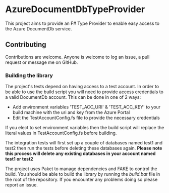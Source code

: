 # AzureDocumentDbTypeProvider

This project aims to provide an F# Type Provider to enable easy access to the Azure DocumentDb service.

## Contributing

Contributions are welcome. Anyone is welcome to log an issue, a pull request or message me on GitHub.

### Building the library

The project's tests depend on having access to a test account. In order to be able to use the build script you will need to provide access credentials to a valid DocumentDb account. 
This can be done in one of 2 ways:

* Add environment variables 'TEST_ACC_URI' & 'TEST_ACC_KEY' to your build machine with the uri and key from the Azure Portal
* Edit the TestAccountConfig.fs file to provide the necessary credentials

If you elect to set environment variables then the build script will replace the literal values in TestAccountConfig.fs before building.

The integration tests will first set up a couple of databases named test1 and test2 then run the tests before deleting these databases again. **Please note this process will delete any existing databases in your account named test1 or test2**

The project uses Paket to manage dependencies and FAKE to control the build. You should be able to build the library by running the *build.bat* file in the root of the repository. If you encounter any problems doing so please report an issue.  
